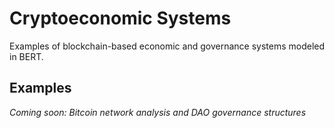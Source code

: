 # Cryptoeconomic Systems

Examples of blockchain-based economic and governance systems modeled in BERT.

## Examples
*Coming soon: Bitcoin network analysis and DAO governance structures*